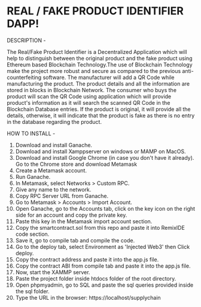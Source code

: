 # REAL / FAKE PRODUCT IDENTIFIER DAPP!


DESCRIPTION -

The Real/Fake Product Identifier is a Decentralized Application which will help to distinguish between the original product and the fake product using Ethereum based Blockchain Technology.The use of Blockchain Technology make the project more robust and secure as compared to the previous anti-counterfeiting software. The manufacturer will add a QR Code while manufacturing the product. The product details and all the information are stored in blocks in Blockchain Network. The consumer who buys the product will scan the QR Code using application which will provide product's information as it will search the scanned QR Code in the Blockchain Database entries. If the product is original, it will provide all the details, otherwise, it will indicate that the product is fake as there is no entry in the database regarding the product.

HOW TO INSTALL -

1) Download and install Ganache.
2) Download and install Xamppserver on windows or MAMP on MacOS.
3) Download and install Google Chrome (in case you don't have it already). Go to the Chrome store and download Metamask
4) Create a Metamask account.
5) Run Ganache.
6) In Metamask, select Networks > Custom RPC.
7) Give any name to the network.
8) Copy RPC Server URL from Ganache.
9) Go to Metamask > Accounts > Import Account.
10) Open Ganache, go to the Accounts tab, click on the key icon on the right side for an account and copy the private key.
11) Paste this key in the Metamask import account section.
12) Copy the smartcontract.sol from this repo and paste it into RemixIDE code section.
13) Save it, go to compile tab and compile the code.
14) Go to the deploy tab, select Environment as 'Injected Web3' then Click deploy.
15) Copy the contract address and paste it into the app.js file.
16) Copy the contract ABI from compile tab and paste it into the app.js file.
17) Now, start the XAMMP server.
18) Paste the project folder inside htdocs folder of the root directory.
19) Open phpmyadmin, go to SQL and paste the sql queries provided inside the sql folder.
20) Type the URL in the browser: https://localhost/supplychain
